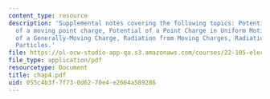 ```yaml
---
content_type: resource
description: 'Supplemental notes covering the following topics: Potentials and Fields
  of a moving point charge, Potential of a Point Charge in Uniform Motion, Fields
  of a Generally-Moving Charge, Radiation from Moving Charges, Radiation from Relativistic
  Particles.'
file: https://ol-ocw-studio-app-qa.s3.amazonaws.com/courses/22-105-electromagnetic-interactions-fall-2005/055c4b3f7f730d6270e4e2664a589286_chap4.pdf
file_type: application/pdf
resourcetype: Document
title: chap4.pdf
uid: 055c4b3f-7f73-0d62-70e4-e2664a589286
---
```

